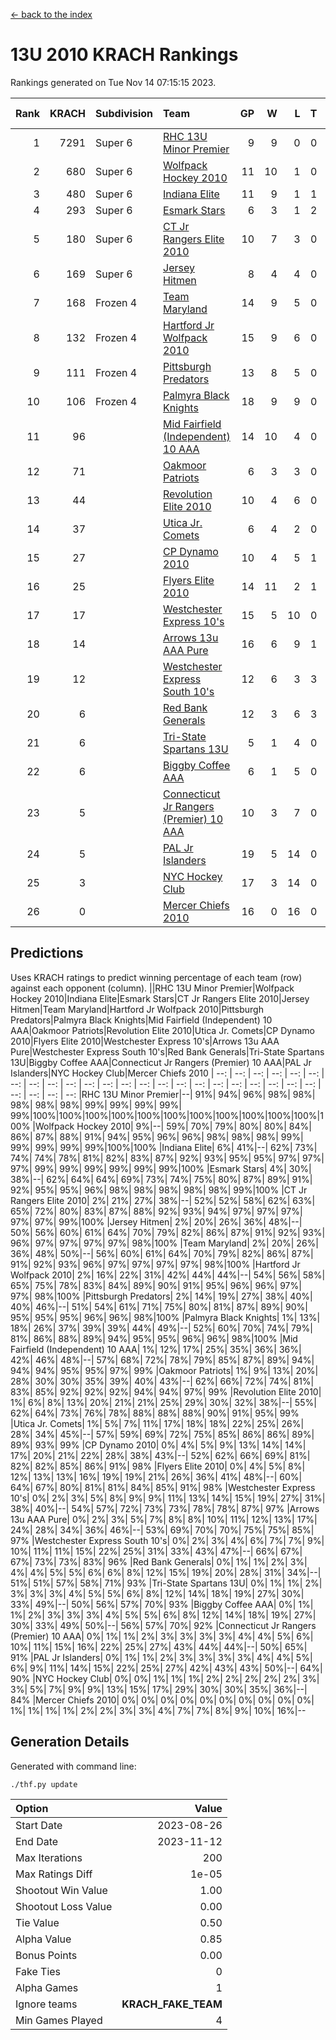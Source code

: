 [<- back to the index](readme.md)
# 13U 2010 KRACH Rankings
Rankings generated on Tue Nov 14 07:15:15 2023.

Rank|KRACH|Subdivision|Team|GP|W|L|T|OTW|OTL|SoS|Exp Wins|Win Diff
---:|---:|:---|:---|---:|---:|---:|---:|---:|---:|---:|---:|---:
1|7291|Super 6|[RHC 13U Minor Premier](https://gamesheetstats.com/seasons/3664/teams/140959/schedule)|9|9|0|0|1|0|118|9.8|-0.0
2|680|Super 6|[Wolfpack Hockey 2010](https://gamesheetstats.com/seasons/3664/teams/140960/schedule)|11|10|1|0|0|1|76|10.9|0.0
3|480|Super 6|[Indiana Elite](https://gamesheetstats.com/seasons/3664/teams/144350/schedule)|11|9|1|1|0|0|91|10.4|0.0
4|293|Super 6|[Esmark Stars](https://gamesheetstats.com/seasons/3664/teams/140972/schedule)|6|3|1|2|0|0|193|4.9|0.0
5|180|Super 6|[CT Jr Rangers Elite 2010](https://gamesheetstats.com/seasons/3664/teams/140955/schedule)|10|7|3|0|1|0|722|7.9|0.0
6|169|Super 6|[Jersey Hitmen](https://gamesheetstats.com/seasons/3664/teams/140961/schedule)|8|4|4|0|1|1|992|4.9|0.0
7|168|Frozen 4|[Team Maryland](https://gamesheetstats.com/seasons/3664/teams/140976/schedule)|14|9|5|0|1|0|1028|9.9|0.0
8|132|Frozen 4|[Hartford Jr Wolfpack 2010](https://gamesheetstats.com/seasons/3664/teams/140957/schedule)|15|9|6|0|0|2|1035|9.9|0.0
9|111|Frozen 4|[Pittsburgh Predators](https://gamesheetstats.com/seasons/3664/teams/140974/schedule)|13|8|5|0|0|0|138|8.9|0.0
10|106|Frozen 4|[Palmyra Black Knights](https://gamesheetstats.com/seasons/3664/teams/140973/schedule)|18|9|9|0|0|0|910|9.9|0.0
11|96||[Mid Fairfield (Independent) 10 AAA](https://gamesheetstats.com/seasons/3664/teams/140956/schedule)|14|10|4|0|2|0|118|10.9|0.0
12|71||[Oakmoor Patriots](https://gamesheetstats.com/seasons/3664/teams/162748/schedule)|6|3|3|0|0|0|171|3.9|0.0
13|44||[Revolution Elite 2010](https://gamesheetstats.com/seasons/3664/teams/140975/schedule)|10|4|6|0|0|0|137|4.9|0.0
14|37||[Utica Jr. Comets](https://gamesheetstats.com/seasons/3664/teams/140970/schedule)|6|4|2|0|2|0|54|4.9|0.0
15|27||[CP Dynamo 2010](https://gamesheetstats.com/seasons/3664/teams/140968/schedule)|10|4|5|1|0|1|88|5.4|0.0
16|25||[Flyers Elite 2010](https://gamesheetstats.com/seasons/3664/teams/140963/schedule)|14|11|2|1|0|0|9|12.4|0.0
17|17||[Westchester Express 10's](https://gamesheetstats.com/seasons/3664/teams/140967/schedule)|15|5|10|0|0|0|523|5.9|0.0
18|14||[Arrows 13u AAA Pure](https://gamesheetstats.com/seasons/3664/teams/140965/schedule)|16|6|9|1|0|0|123|7.4|0.0
19|12||[Westchester Express South 10's](https://gamesheetstats.com/seasons/3664/teams/140971/schedule)|12|6|3|3|0|1|19|8.4|0.0
20|6||[Red Bank Generals](https://gamesheetstats.com/seasons/3664/teams/140962/schedule)|12|3|6|3|0|1|21|5.4|0.0
21|6||[Tri-State Spartans 13U](https://gamesheetstats.com/seasons/3664/teams/144349/schedule)|5|1|4|0|1|0|113|1.9|0.0
22|6||[Biggby Coffee AAA](https://gamesheetstats.com/seasons/3664/teams/144347/schedule)|6|1|5|0|0|1|165|1.9|0.0
23|5||[Connecticut Jr Rangers (Premier) 10 AAA](https://gamesheetstats.com/seasons/3664/teams/140958/schedule)|10|3|7|0|0|0|33|3.9|0.0
24|5||[PAL Jr Islanders](https://gamesheetstats.com/seasons/3664/teams/140969/schedule)|19|5|14|0|0|0|57|5.9|0.0
25|3||[NYC Hockey Club](https://gamesheetstats.com/seasons/3664/teams/140966/schedule)|17|3|14|0|0|1|69|3.9|0.0
26|0||[Mercer Chiefs 2010](https://gamesheetstats.com/seasons/3664/teams/140964/schedule)|16|0|16|0|0|0|26|0.9|0.0

## Predictions
Uses KRACH ratings to predict winning percentage of each team (row) against each opponent (column).
||RHC 13U Minor Premier|Wolfpack Hockey 2010|Indiana Elite|Esmark Stars|CT Jr Rangers Elite 2010|Jersey Hitmen|Team Maryland|Hartford Jr Wolfpack 2010|Pittsburgh Predators|Palmyra Black Knights|Mid Fairfield (Independent) 10 AAA|Oakmoor Patriots|Revolution Elite 2010|Utica Jr. Comets|CP Dynamo 2010|Flyers Elite 2010|Westchester Express 10's|Arrows 13u AAA Pure|Westchester Express South 10's|Red Bank Generals|Tri-State Spartans 13U|Biggby Coffee AAA|Connecticut Jr Rangers (Premier) 10 AAA|PAL Jr Islanders|NYC Hockey Club|Mercer Chiefs 2010
| --: | --: | --: | --: | --: | --: | --: | --: | --: | --: | --: | --: | --: | --: | --: | --: | --: | --: | --: | --: | --: | --: | --: | --: | --: | --: | --: 
|RHC 13U Minor Premier|--| 91%| 94%| 96%| 98%| 98%| 98%| 98%| 98%| 99%| 99%| 99%| 99%| 99%|100%|100%|100%|100%|100%|100%|100%|100%|100%|100%|100%|100%
|Wolfpack Hockey 2010|  9%|--| 59%| 70%| 79%| 80%| 80%| 84%| 86%| 87%| 88%| 91%| 94%| 95%| 96%| 96%| 98%| 98%| 98%| 99%| 99%| 99%| 99%| 99%|100%|100%
|Indiana Elite|  6%| 41%|--| 62%| 73%| 74%| 74%| 78%| 81%| 82%| 83%| 87%| 92%| 93%| 95%| 95%| 97%| 97%| 97%| 99%| 99%| 99%| 99%| 99%| 99%|100%
|Esmark Stars|  4%| 30%| 38%|--| 62%| 64%| 64%| 69%| 73%| 74%| 75%| 80%| 87%| 89%| 91%| 92%| 95%| 95%| 96%| 98%| 98%| 98%| 98%| 98%| 99%|100%
|CT Jr Rangers Elite 2010|  2%| 21%| 27%| 38%|--| 52%| 52%| 58%| 62%| 63%| 65%| 72%| 80%| 83%| 87%| 88%| 92%| 93%| 94%| 97%| 97%| 97%| 97%| 97%| 99%|100%
|Jersey Hitmen|  2%| 20%| 26%| 36%| 48%|--| 50%| 56%| 60%| 61%| 64%| 70%| 79%| 82%| 86%| 87%| 91%| 92%| 93%| 96%| 97%| 97%| 97%| 97%| 98%|100%
|Team Maryland|  2%| 20%| 26%| 36%| 48%| 50%|--| 56%| 60%| 61%| 64%| 70%| 79%| 82%| 86%| 87%| 91%| 92%| 93%| 96%| 97%| 97%| 97%| 97%| 98%|100%
|Hartford Jr Wolfpack 2010|  2%| 16%| 22%| 31%| 42%| 44%| 44%|--| 54%| 56%| 58%| 65%| 75%| 78%| 83%| 84%| 89%| 90%| 91%| 95%| 96%| 96%| 97%| 97%| 98%|100%
|Pittsburgh Predators|  2%| 14%| 19%| 27%| 38%| 40%| 40%| 46%|--| 51%| 54%| 61%| 71%| 75%| 80%| 81%| 87%| 89%| 90%| 95%| 95%| 95%| 96%| 96%| 98%|100%
|Palmyra Black Knights|  1%| 13%| 18%| 26%| 37%| 39%| 39%| 44%| 49%|--| 52%| 60%| 70%| 74%| 79%| 81%| 86%| 88%| 89%| 94%| 95%| 95%| 96%| 96%| 98%|100%
|Mid Fairfield (Independent) 10 AAA|  1%| 12%| 17%| 25%| 35%| 36%| 36%| 42%| 46%| 48%|--| 57%| 68%| 72%| 78%| 79%| 85%| 87%| 89%| 94%| 94%| 94%| 95%| 95%| 97%| 99%
|Oakmoor Patriots|  1%|  9%| 13%| 20%| 28%| 30%| 30%| 35%| 39%| 40%| 43%|--| 62%| 66%| 72%| 74%| 81%| 83%| 85%| 92%| 92%| 92%| 94%| 94%| 97%| 99%
|Revolution Elite 2010|  1%|  6%|  8%| 13%| 20%| 21%| 21%| 25%| 29%| 30%| 32%| 38%|--| 55%| 62%| 64%| 73%| 76%| 78%| 88%| 88%| 88%| 90%| 91%| 95%| 99%
|Utica Jr. Comets|  1%|  5%|  7%| 11%| 17%| 18%| 18%| 22%| 25%| 26%| 28%| 34%| 45%|--| 57%| 59%| 69%| 72%| 75%| 85%| 86%| 86%| 89%| 89%| 93%| 99%
|CP Dynamo 2010|  0%|  4%|  5%|  9%| 13%| 14%| 14%| 17%| 20%| 21%| 22%| 28%| 38%| 43%|--| 52%| 62%| 66%| 69%| 81%| 82%| 82%| 85%| 86%| 91%| 98%
|Flyers Elite 2010|  0%|  4%|  5%|  8%| 12%| 13%| 13%| 16%| 19%| 19%| 21%| 26%| 36%| 41%| 48%|--| 60%| 64%| 67%| 80%| 81%| 81%| 84%| 85%| 91%| 98%
|Westchester Express 10's|  0%|  2%|  3%|  5%|  8%|  9%|  9%| 11%| 13%| 14%| 15%| 19%| 27%| 31%| 38%| 40%|--| 54%| 57%| 72%| 73%| 73%| 78%| 78%| 87%| 97%
|Arrows 13u AAA Pure|  0%|  2%|  3%|  5%|  7%|  8%|  8%| 10%| 11%| 12%| 13%| 17%| 24%| 28%| 34%| 36%| 46%|--| 53%| 69%| 70%| 70%| 75%| 75%| 85%| 97%
|Westchester Express South 10's|  0%|  2%|  3%|  4%|  6%|  7%|  7%|  9%| 10%| 11%| 11%| 15%| 22%| 25%| 31%| 33%| 43%| 47%|--| 66%| 67%| 67%| 73%| 73%| 83%| 96%
|Red Bank Generals|  0%|  1%|  1%|  2%|  3%|  4%|  4%|  5%|  5%|  6%|  6%|  8%| 12%| 15%| 19%| 20%| 28%| 31%| 34%|--| 51%| 51%| 57%| 58%| 71%| 93%
|Tri-State Spartans 13U|  0%|  1%|  1%|  2%|  3%|  3%|  3%|  4%|  5%|  5%|  6%|  8%| 12%| 14%| 18%| 19%| 27%| 30%| 33%| 49%|--| 50%| 56%| 57%| 70%| 93%
|Biggby Coffee AAA|  0%|  1%|  1%|  2%|  3%|  3%|  3%|  4%|  5%|  5%|  6%|  8%| 12%| 14%| 18%| 19%| 27%| 30%| 33%| 49%| 50%|--| 56%| 57%| 70%| 92%
|Connecticut Jr Rangers (Premier) 10 AAA|  0%|  1%|  1%|  2%|  3%|  3%|  3%|  3%|  4%|  4%|  5%|  6%| 10%| 11%| 15%| 16%| 22%| 25%| 27%| 43%| 44%| 44%|--| 50%| 65%| 91%
|PAL Jr Islanders|  0%|  1%|  1%|  2%|  3%|  3%|  3%|  3%|  4%|  4%|  5%|  6%|  9%| 11%| 14%| 15%| 22%| 25%| 27%| 42%| 43%| 43%| 50%|--| 64%| 90%
|NYC Hockey Club|  0%|  0%|  1%|  1%|  1%|  2%|  2%|  2%|  2%|  2%|  3%|  3%|  5%|  7%|  9%|  9%| 13%| 15%| 17%| 29%| 30%| 30%| 35%| 36%|--| 84%
|Mercer Chiefs 2010|  0%|  0%|  0%|  0%|  0%|  0%|  0%|  0%|  0%|  0%|  1%|  1%|  1%|  1%|  2%|  2%|  3%|  3%|  4%|  7%|  7%|  8%|  9%| 10%| 16%|--

## Generation Details

Generated with command line:
```
./thf.py update
```

| Option | Value |
| :----- | ----: |
| Start Date | 2023-08-26 |
| End Date | 2023-11-12 |
| Max Iterations | 200 |
| Max Ratings Diff | 1e-05 |
| Shootout Win Value | 1.00 |
| Shootout Loss Value | 0.00 |
| Tie Value | 0.50 |
| Alpha Value | 0.85 |
| Bonus Points | 0.00 |
| Fake Ties | 0 |
| Alpha Games | 1 |
| Ignore teams | __KRACH_FAKE_TEAM__ |
| Min Games Played | 4 |

